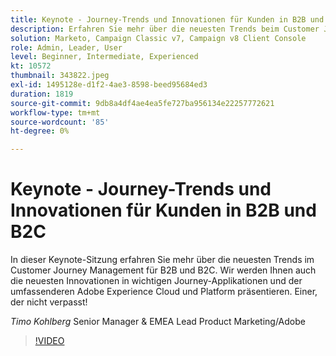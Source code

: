 ```yaml
---
title: Keynote - Journey-Trends und Innovationen für Kunden in B2B und B2C
description: Erfahren Sie mehr über die neuesten Trends beim Customer Journey Management für B2B und B2C.
solution: Marketo, Campaign Classic v7, Campaign v8 Client Console
role: Admin, Leader, User
level: Beginner, Intermediate, Experienced
kt: 10572
thumbnail: 343822.jpeg
exl-id: 1495128e-d1f2-4ae3-8598-beed95684ed3
duration: 1819
source-git-commit: 9db8a4df4ae4ea5fe727ba956134e22257772621
workflow-type: tm+mt
source-wordcount: '85'
ht-degree: 0%

---
```


# Keynote - Journey-Trends und Innovationen für Kunden in B2B und B2C

In dieser Keynote-Sitzung erfahren Sie mehr über die neuesten Trends im Customer Journey Management für B2B und B2C. Wir werden Ihnen auch die neuesten Innovationen in wichtigen Journey-Applikationen und der umfassenderen Adobe Experience Cloud und Platform präsentieren. Einer, der nicht verpasst!

*Timo Kohlberg* Senior Manager &amp; EMEA Lead Product Marketing/Adobe

>[!VIDEO](https://video.tv.adobe.com/v/343822/?quality=12&learn=on)
